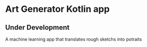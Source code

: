 # Art Generator Kotlin app
## Under Development
A machine learning app that translates rough sketchs into potraits

